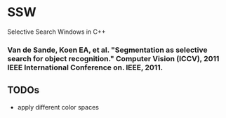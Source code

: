 # SSW
Selective Search Windows in C++
### Van de Sande, Koen EA, et al. "Segmentation as selective search for object recognition." Computer Vision (ICCV), 2011 IEEE International Conference on. IEEE, 2011.

## TODOs
- apply different color spaces
